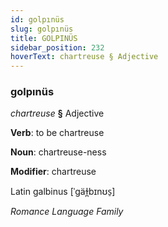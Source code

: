 ```yaml
---
id: golpınüs
slug: golpınüs
title: GOLPINÜS
sidebar_position: 232
hoverText: chartreuse § Adjective
---
```


### golpınüs

*chartreuse* **§** Adjective

**Verb**: to be chartreuse

**Noun**: chartreuse-ness

**Modifier**: chartreuse

Latin galbinus [ˈɡäɫ̪bɪnʊs̠]

*Romance Language Family*
